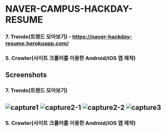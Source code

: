 # NAVER-CAMPUS-HACKDAY-RESUME

### 7. Trends(트렌드 모아보기) - https://naver-hackday-resume.herokuapp.com/
### 5. Crawler(사이트 크롤러를 이용한 Android/iOS 앱 제작)

## Screenshots

### 7. Trends(트렌드 모아보기)
![capture1](https://user-images.githubusercontent.com/15935262/47653928-11e81080-dbcd-11e8-874a-f92da2f03de2.PNG)
![capture2-1](https://user-images.githubusercontent.com/15935262/47653251-71ddb780-dbcb-11e8-8989-4ce9dcb99d44.PNG)
![capture2-2](https://user-images.githubusercontent.com/15935262/47653983-36dc8380-dbcd-11e8-9c57-cf1f97a5ea2a.PNG)
![capture3](https://user-images.githubusercontent.com/15935262/47653254-73a77b00-dbcb-11e8-9189-c7ae68c5d0e7.PNG)
------------------------
### 5. Crawler(사이트 크롤러를 이용한 Android/iOS 앱 제작)
